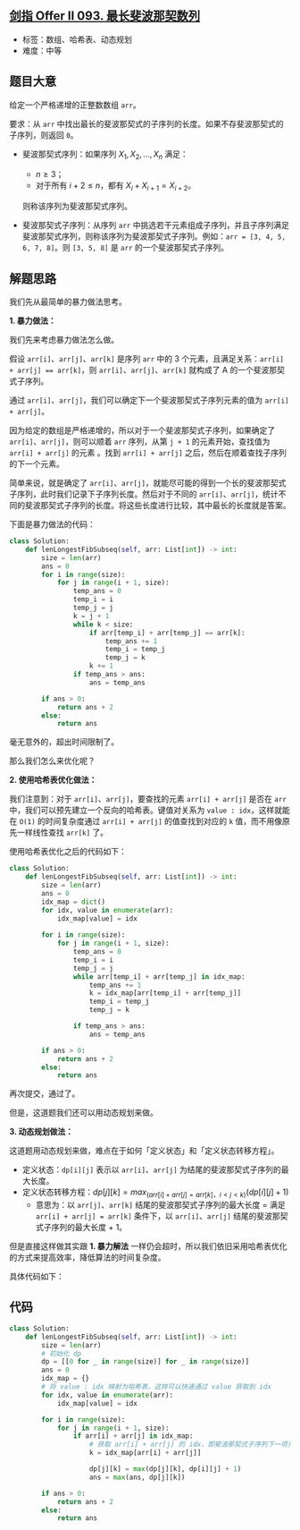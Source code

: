 ## [剑指 Offer II 093. 最长斐波那契数列](https://leetcode-cn.com/problems/Q91FMA/)

- 标签：数组、哈希表、动态规划
- 难度：中等

## 题目大意

给定一个严格递增的正整数数组 `arr`。

要求：从 `arr` 中找出最长的斐波那契式的子序列的长度。如果不存斐波那契式的子序列，则返回 `0`。

- 斐波那契式序列：如果序列 $X_1, X_2, ..., X_n$ 满足：

    - $n \ge 3$；
    - 对于所有 $i + 2 \le n$，都有 $X_i + X_{i+1} = X_{i+2}$。

    则称该序列为斐波那契式序列。

- 斐波那契式子序列：从序列 `arr` 中挑选若干元素组成子序列，并且子序列满足斐波那契式序列，则称该序列为斐波那契式子序列。例如：`arr = [3, 4, 5, 6, 7, 8]`。则 `[3, 5, 8]` 是 `arr` 的一个斐波那契式子序列。

## 解题思路

我们先从最简单的暴力做法思考。

**1. 暴力做法：**

我们先来考虑暴力做法怎么做。

假设 `arr[i]`、`arr[j]`、`arr[k]` 是序列 `arr` 中的 3 个元素，且满足关系：`arr[i] + arr[j] == arr[k]`，则 `arr[i]`、`arr[j]`、`arr[k]` 就构成了 A 的一个斐波那契式子序列。

通过  `arr[i]`、`arr[j]`，我们可以确定下一个斐波那契式子序列元素的值为 `arr[i] + arr[j]`。

因为给定的数组是严格递增的，所以对于一个斐波那契式子序列，如果确定了 `arr[i]`、`arr[j]`，则可以顺着 `arr` 序列，从第 `j + 1` 的元素开始，查找值为 `arr[i] + arr[j]` 的元素 。找到 `arr[i] + arr[j]` 之后，然后在顺着查找子序列的下一个元素。

简单来说，就是确定了 `arr[i]`、`arr[j]`，就能尽可能的得到一个长的斐波那契式子序列，此时我们记录下子序列长度。然后对于不同的  `arr[i]`、`arr[j]`，统计不同的斐波那契式子序列的长度。将这些长度进行比较，其中最长的长度就是答案。

下面是暴力做法的代码：

```Python
class Solution:
    def lenLongestFibSubseq(self, arr: List[int]) -> int:
        size = len(arr)
        ans = 0
        for i in range(size):
            for j in range(i + 1, size):
                temp_ans = 0
                temp_i = i
                temp_j = j
                k = j + 1
                while k < size:
                    if arr[temp_i] + arr[temp_j] == arr[k]:
                        temp_ans += 1
                        temp_i = temp_j
                        temp_j = k
                    k += 1
                if temp_ans > ans:
                    ans = temp_ans

        if ans > 0:
            return ans + 2
        else:
            return ans
```

毫无意外的，超出时间限制了。

那么我们怎么来优化呢？

**2. 使用哈希表优化做法：**

我们注意到：对于 `arr[i]`、`arr[j]`，要查找的元素 `arr[i] + arr[j]` 是否在 `arr` 中，我们可以预先建立一个反向的哈希表。键值对关系为 `value : idx`，这样就能在 `O(1)` 的时间复杂度通过 `arr[i] + arr[j]` 的值查找到对应的 `k` 值，而不用像原先一样线性查找 `arr[k]` 了。

使用哈希表优化之后的代码如下：

```Python
class Solution:
    def lenLongestFibSubseq(self, arr: List[int]) -> int:
        size = len(arr)
        ans = 0
        idx_map = dict()
        for idx, value in enumerate(arr):
            idx_map[value] = idx
        
        for i in range(size):
            for j in range(i + 1, size):
                temp_ans = 0
                temp_i = i
                temp_j = j
                while arr[temp_i] + arr[temp_j] in idx_map:
                    temp_ans += 1
                    k = idx_map[arr[temp_i] + arr[temp_j]]
                    temp_i = temp_j
                    temp_j = k

                if temp_ans > ans:
                    ans = temp_ans

        if ans > 0:
            return ans + 2
        else:
            return ans
```

再次提交，通过了。

但是，这道题我们还可以用动态规划来做。

**3. 动态规划做法：**

这道题用动态规划来做，难点在于如何「定义状态」和「定义状态转移方程」。

- 定义状态：`dp[i][j]` 表示以 `arr[i]`、`arr[j]` 为结尾的斐波那契式子序列的最大长度。
- 定义状态转移方程：$dp[j][k] = max_{(arr[i] + arr[j] = arr[k]，i < j < k)}(dp[i][j] + 1)$
    - 意思为：以 `arr[j]`、`arr[k]` 结尾的斐波那契式子序列的最大长度 = 满足 `arr[i] + arr[j] = arr[k]` 条件下，以 `arr[i]`、`arr[j]` 结尾的斐波那契式子序列的最大长度 + 1。

但是直接这样做其实跟 **1. 暴力解法** 一样仍会超时，所以我们依旧采用哈希表优化的方式来提高效率，降低算法的时间复杂度。

具体代码如下：

## 代码

```Python
class Solution:
    def lenLongestFibSubseq(self, arr: List[int]) -> int:
        size = len(arr)
        # 初始化 dp
        dp = [[0 for _ in range(size)] for _ in range(size)]
        ans = 0
        idx_map = {}
        # 将 value : idx 映射为哈希表，这样可以快速通过 value 获取到 idx
        for idx, value in enumerate(arr):
            idx_map[value] = idx

        for i in range(size):
            for j in range(i + 1, size):
                if arr[i] + arr[j] in idx_map:
                    # 获取 arr[i] + arr[j] 的 idx，即斐波那契式子序列下一项元素
                    k = idx_map[arr[i] + arr[j]]

                    dp[j][k] = max(dp[j][k], dp[i][j] + 1)
                    ans = max(ans, dp[j][k])

        if ans > 0:
            return ans + 2
        else:
            return ans
```

